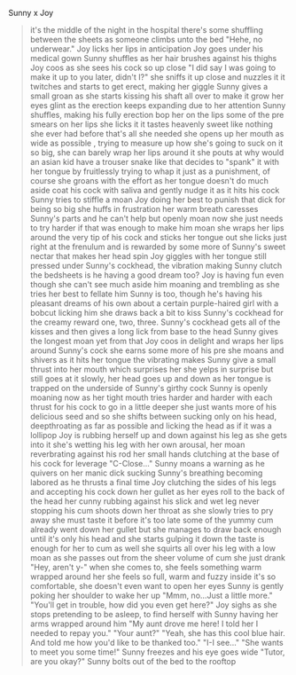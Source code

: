 Sunny x Joy 

>it's the middle of the night in the hospital
>there's some shuffling between the sheets as someone climbs unto the bed
>"Hehe, no underwear."
>Joy licks her lips in anticipation
>Joy goes under his medical gown
>Sunny shuffles as her hair brushes against his thighs
>Joy coos as she sees his cock so up close
>"I did say I was going to make it up to you later, didn't I?"
>she sniffs it up close and nuzzles it
>it twitches and starts to get erect, making her giggle
>Sunny gives a small groan as she starts kissing his shaft all over to make it grow
>her eyes glint as the erection keeps expanding due to her attention
>Sunny shuffles, making his fully erection bop her on the lips
>some of the pre smears on her lips
>she licks it
>it tastes heavenly sweet like nothing she ever had before
>that's all she needed
>she opens up her mouth as wide as possible , trying to measure up how she's going to suck on it
>so big, she can barely wrap her lips around it
>she pouts at why would an asian kid have a trouser snake like that
>decides to "spank" it with her tongue by fruitlessly trying to whap it
>just as a punishment, of course
>she groans with the effort as her tongue doesn't do much aside coat his cock with saliva and gently nudge it as it hits his cock
>Sunny tries to stiffle a moan
>Joy doing her best to punish that dick for being so big
>she huffs in frustration
>her warm breath caresses Sunny's parts and he can't help but openly moan now
>she just needs to try harder if that was enough to make him moan
>she wraps her lips around the very tip of his cock
>and sticks her tongue out
>she licks just right at the frenulum
>and is rewarded by some more of Sunny's sweet nectar that makes her head spin
>Joy giggles with her tongue still pressed under Sunny's cockhead, the vibration making Sunny clutch the bedsheets
>is he having a good dream too?
>Joy is having fun even though she can't see much aside him moaning and trembling as she tries her best to fellate him
>Sunny is too, though he's having his pleasant dreams of his own
>about a certain purple-haired girl with a bobcut licking him
>she draws back a bit to kiss Sunny's cockhead for the creamy reward
>one, two, three. Sunny's cockhead gets all of the kisses
>and then gives a long lick from base to the head
>Sunny gives the longest moan yet from that
>Joy coos in delight and wraps her lips around Sunny's cock
>she earns some more of his pre
>she moans and shivers as it hits her tongue
>the vibrating makes Sunny give a small thrust into her mouth which surprises her
>she yelps in surprise but still goes at it
>slowly, her head goes up and down as her tongue is trapped on the underside of Sunny's girthy cock
>Sunny is openly moaning now as her tight mouth tries harder and harder with each thrust for his cock to go in a little deeper
>she just wants more of his delicious seed and so she shifts between sucking only on his head, deepthroating as far as possible and licking the head as if it was a lollipop
>Joy is rubbing herself up and down against his leg as she gets into it
>she's wetting his leg with her own arousal, her moan reverbrating against his rod
>her small hands clutching at the base of his cock for leverage
>"C-Close..."
>Sunny moans a warning as he quivers on her manic dick sucking
>Sunny's breathing becoming labored as he thrusts a final time
>Joy clutching the sides of his legs and accepting his cock down her gullet as her eyes roll to the back of the head
>her cunny rubbing against his slick and wet leg never stopping
>his cum shoots down her throat as she slowly tries to pry away
>she must taste it before it's too late
>some of the yummy cum already went down her gullet but she manages to draw back enough until it's only his head
>and she starts gulping it down
>the taste is enough for her to cum as well
>she squirts all over his leg
>with a low moan as she passes out from the sheer volume of cum she just drank
>"Hey, aren't y-"
>when she comes to, she feels something warm wrapped around her
>she feels so full, warm and fuzzy inside
>it's so comfortable, she doesn't even want to open her eyes
>Sunny is gently poking her shoulder to wake her up
>"Mmm, no...Just a little more."
>"You'll get in trouble, how did you even get here?"
>Joy sighs as she stops pretending to be asleep, to find herself with Sunny having her arms wrapped around him
>"My aunt drove me here! I told her I needed to repay you."
>"Your aunt?"
>"Yeah, she has this cool blue hair. And told me how you'd like to be thanked too."
>"I-I see..."
>"She wants to meet you some time!"
>Sunny freezes and his eye goes wide
>"Tutor, are you okay?"
>Sunny bolts out of the bed to the rooftop